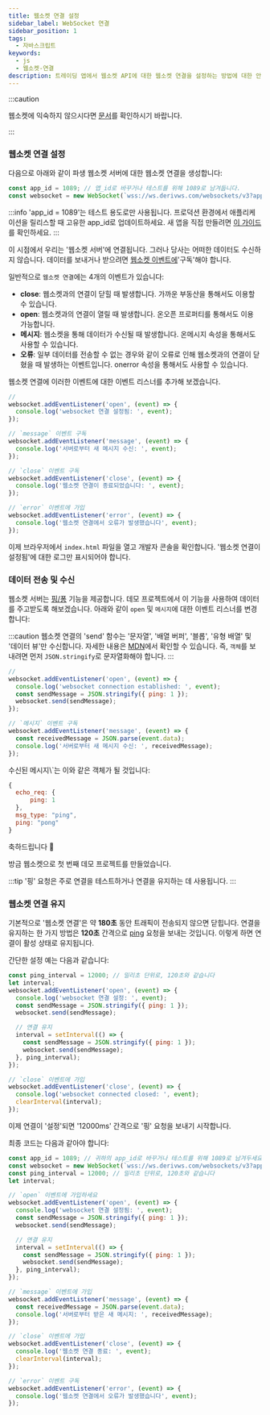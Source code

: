 ```yaml
---
title: 웹소켓 연결 설정
sidebar_label: WebSocket 연결
sidebar_position: 1
tags:
  - 자바스크립트
keywords:
  - js
  - 웹소켓-연결
description: 트레이딩 앱에서 웹소켓 API에 대한 웹소켓 연결을 설정하는 방법에 대한 안내서입니다.
---
```


:::caution

웹소켓에 익숙하지 않으시다면 [문서](/docs/core-concepts/websocket)를 확인하시기 바랍니다.

:::

### 웹소켓 연결 설정

<!-- To create a websocket connection, we want to use the Deriv websocket URL with an `app_id`. You can create your own app_id within your [dashboard](/dashboard) or keep the default `1089` app_id for testing. Keep in mind that eventually, you should make your own app_id. Especially if you would like to monetize your application. -->

다음으로 아래와 같이 파생 웹소켓 서버에 대한 웹소켓 연결을 생성합니다:

```js title="index.js" showLineNumbers
const app_id = 1089; // 앱_id로 바꾸거나 테스트를 위해 1089로 남겨둡니다.
const websocket = new WebSocket(`wss://ws.derivws.com/websockets/v3?app_id=${app_id}`);
```

:::info
'app_id = 1089'는 테스트 용도로만 사용됩니다. 프로덕션 환경에서 애플리케이션을 릴리스할 때 고유한 app_id로 업데이트하세요. 새 앱을 직접 만들려면 [이 가이드](/docs/setting-up-a-deriv-application)를 확인하세요.
:::

이 시점에서 우리는 '웹소켓 서버'에 연결됩니다. 그러나 당사는 어떠한 데이터도 수신하지 않습니다. 데이터를 보내거나 받으려면 <a href="https://developer.mozilla.org/en-US/docs/Web/API/WebSocket#events" target="_blank">웹소켓 이벤트에</a>'구독'해야 합니다.

일반적으로 `웹소켓 연결`에는 4개의 이벤트가 있습니다:

- **close**:
  웹소켓과의 연결이 닫힐 때 발생합니다. 가까운 부동산을 통해서도 이용할 수 있습니다.
- **open**:
  웹소켓과의 연결이 열릴 때 발생합니다. 온오픈 프로퍼티를 통해서도 이용 가능합니다.
- **메시지**:
  웹소켓을 통해 데이터가 수신될 때 발생합니다. 온메시지 속성을 통해서도 사용할 수 있습니다.
- **오류**:
  일부 데이터를 전송할 수 없는 경우와 같이 오류로 인해 웹소켓과의 연결이 닫혔을 때 발생하는 이벤트입니다. onerror 속성을 통해서도 사용할 수 있습니다.

웹소켓 연결에 이러한 이벤트에 대한 이벤트 리스너를 추가해 보겠습니다.

```js title="index.js" showLineNumbers
//
websocket.addEventListener('open', (event) => {
  console.log('websocket 연결 설정됨: ', event);
});

// `message` 이벤트 구독
websocket.addEventListener('message', (event) => {
  console.log('서버로부터 새 메시지 수신: ', event);
});

// `close` 이벤트 구독
websocket.addEventListener('close', (event) => {
  console.log('웹소켓 연결이 종료되었습니다: ', event);
});

// `error` 이벤트에 가입
websocket.addEventListener('error', (event) => {
  console.log('웹소켓 연결에서 오류가 발생했습니다', event);
});
```

이제 브라우저에서 `index.html` 파일을 열고 개발자 콘솔을 확인합니다. '웹소켓 연결이 설정됨'에 대한 로그만 표시되어야 합니다.

### 데이터 전송 및 수신

웹소켓 서버는 <a href="/api-explorer#ping" target="_blank" rel="noopener noreferrer">핑/퐁</a> 기능을 제공합니다. 데모 프로젝트에서 이 기능을 사용하여 데이터를 주고받도록 해보겠습니다. 아래와 같이 `open` 및 `메시지`에 대한 이벤트 리스너를 변경합니다:

:::caution
웹소켓 연결의 'send' 함수는 '문자열', '배열 버퍼', '블롭', '유형 배열' 및 '데이터 뷰'만 수신합니다. 자세한 내용은 [MDN](https://developer.mozilla.org/en-US/docs/Web/API/WebSocket/send)에서 확인할 수 있습니다. 즉, `객체`를 보내려면 먼저 `JSON.stringify`로 문자열화해야 합니다.
:::

```js title="index.js" showLineNumbers
//
websocket.addEventListener('open', (event) => {
  console.log('websocket connection established: ', event);
  const sendMessage = JSON.stringify({ ping: 1 });
  websocket.send(sendMessage);
});

// `메시지` 이벤트 구독
websocket.addEventListener('message', (event) => {
  const receivedMessage = JSON.parse(event.data);
  console.log('서버로부터 새 메시지 수신: ', receivedMessage);
});
```

수신된 메시지\\`는 이와 같은 객체가 될 것입니다:

```js showLineNumbers
{
  echo_req: {
      ping: 1
  },
  msg_type: "ping",
  ping: "pong"
}
```

축하드립니다 :tada:

방금 웹소켓으로 첫 번째 데모 프로젝트를 만들었습니다.

:::tip
'핑' 요청은 주로 연결을 테스트하거나 연결을 유지하는 데 사용됩니다.
:::

### 웹소켓 연결 유지

기본적으로 '웹소켓 연결'은 약 **180초** 동안 트래픽이 전송되지 않으면 닫힙니다. 연결을 유지하는 한 가지 방법은 **120초** 간격으로 [ping](/api-explorer#ping) 요청을 보내는 것입니다. 이렇게 하면 연결이 활성 상태로 유지됩니다.

간단한 설정 예는 다음과 같습니다:

```js title="index.js" showLineNumbers
const ping_interval = 12000; // 밀리초 단위로, 120초와 같습니다
let interval;
websocket.addEventListener('open', (event) => {
  console.log('websocket 연결 설정: ', event);
  const sendMessage = JSON.stringify({ ping: 1 });
  websocket.send(sendMessage);

  // 연결 유지
  interval = setInterval(() => {
    const sendMessage = JSON.stringify({ ping: 1 });
    websocket.send(sendMessage);
  }, ping_interval);
});

// `close` 이벤트에 가입
websocket.addEventListener('close', (event) => {
  console.log('websocket connected closed: ', event);
  clearInterval(interval);
});
```

이제 연결이 '설정'되면 '12000ms' 간격으로 '핑' 요청을 보내기 시작합니다.

최종 코드는 다음과 같아야 합니다:

```js title="index.js" showLineNumbers
const app_id = 1089; // 귀하의 app_id로 바꾸거나 테스트를 위해 1089로 남겨두세요.
const websocket = new WebSocket(`wss://ws.derivws.com/websockets/v3?app_id=${app_id}`);
const ping_interval = 12000; // 밀리초 단위로, 120초와 같습니다
let interval;

// `open` 이벤트에 가입하세요
websocket.addEventListener('open', (event) => {
  console.log('websocket 연결 설정됨: ', event);
  const sendMessage = JSON.stringify({ ping: 1 });
  websocket.send(sendMessage);

  // 연결 유지
  interval = setInterval(() => {
    const sendMessage = JSON.stringify({ ping: 1 });
    websocket.send(sendMessage);
  }, ping_interval);
});

// `message` 이벤트에 가입
websocket.addEventListener('message', (event) => {
  const receivedMessage = JSON.parse(event.data);
  console.log('서버로부터 받은 새 메시지: ', receivedMessage);
});

// `close` 이벤트에 가입
websocket.addEventListener('close', (event) => {
  console.log('웹소켓 연결 종료: ', event);
  clearInterval(interval);
});

// `error` 이벤트 구독
websocket.addEventListener('error', (event) => {
  console.log('웹소켓 연결에서 오류가 발생했습니다', event);
});
```
